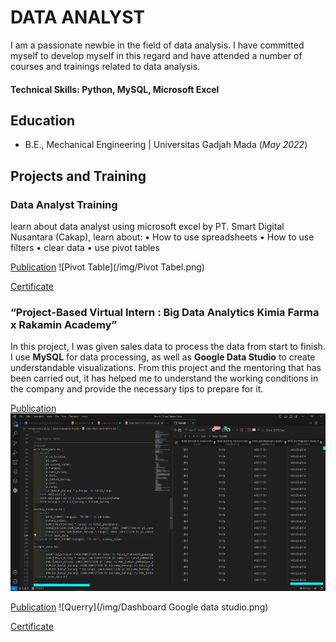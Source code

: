 # DATA ANALYST
I am a passionate newbie in the field of data analysis. I have committed myself to develop myself in this regard and have attended a number of courses and trainings related to data analysis.

#### Technical Skills: Python, MySQL, Microsoft Excel

## Education	 			        		
- B.E., Mechanical Engineering   |   Universitas Gadjah Mada (_May 2022_)
 

## Projects and Training
### Data Analyst Training

learn about data analyst using microsoft excel by PT. Smart Digital Nusantara (Cakap), learn about:
• How to use spreadsheets
• How to use filters
• clear data
• use pivot tables

    
[Publication](https://docs.google.com/spreadsheets/d/19ZbpzoMgXcLphZdPsbp8qDYGLt4Aiq7dkig94vPUYtM/edit?usp=sharing)
![Pivot Table](/img/Pivot Tabel.png)

[Certificate](certificate1.html)

### “Project-Based Virtual Intern : Big Data Analytics Kimia Farma x Rakamin Academy”

In this project, I was given sales data to process the data from start to finish. I use **MySQL** for data processing, as well as **Google Data Studio** to create understandable visualizations. From this project and the mentoring that has been carried out, it has helped me to understand the working conditions in the company and provide the necessary tips to prepare for it.

[Publication](https://github.com/satriobayutirto/satriobayutirto.github.io/blob/main/asset/Data%20Mart%20Kimia%20farma.sql)
![Querry](/img/MySQL.png)

[Publication](https://lookerstudio.google.com/reporting/8bb96a4d-f6f4-4e6d-9a1a-7bb68f2ad6d9)
![Querry](/img/Dashboard Google data studio.png)

[Certificate](certificate2.html)


